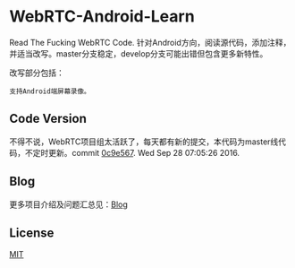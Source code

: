 # WebRTC-Android-Learn

Read The Fucking WebRTC Code. 针对Android方向，阅读源代码，添加注释，并适当改写。master分支稳定，develop分支可能出错但包含更多新特性。

改写部分包括：

    支持Android端屏幕录像。

## Code Version

不得不说，WebRTC项目组太活跃了，每天都有新的提交，本代码为master线代码，不定时更新。commit [0c9e567](https://chromium.googlesource.com/external/webrtc/+/0c9e567cd53035a6861b928a0febe2e4ceef0e11). Wed Sep 28 07:05:26 2016.

## Blog

更多项目介绍及问题汇总见：[Blog](http://blog.renyuzhuo.cn/#/issues/18)

## License

[MIT](https://github.com/RWebRTC/WebRTC-Android-Learn/blob/master/LICENSE)
